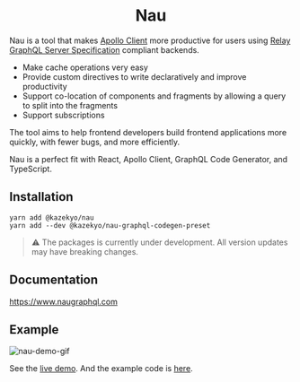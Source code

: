 
<h1 align="center">
Nau
</h1>

Nau is a tool that makes [Apollo Client](https://github.com/apollographql/apollo-client) more productive for users using [Relay GraphQL Server Specification](https://relay.dev/docs/guides/graphql-server-specification) compliant backends.

- Make cache operations very easy
- Provide custom directives to write declaratively and improve productivity
- Support co-location of components and fragments by allowing a query to split into the fragments
- Support subscriptions

The tool aims to help frontend developers build frontend applications more quickly, with fewer bugs, and more efficiently.

Nau is a perfect fit with React, Apollo Client, GraphQL Code Generator, and TypeScript.


## Installation
```
yarn add @kazekyo/nau
yarn add --dev @kazekyo/nau-graphql-codegen-preset
```

> ⚠️ The packages is currently under development. All version updates may have breaking changes.

## Documentation
https://www.naugraphql.com


## Example
![nau-demo-gif](https://user-images.githubusercontent.com/456381/168417827-f7ab3bba-d3cd-4240-bd9f-0771de58a1ab.gif)


See the [live demo](https://codesandbox.io/s/nau-v0-4-0-example-app-yqckn5?file=/src/List.tsx). And the example code is [here](https://github.com/kazekyo/nau/tree/main/examples/app).
